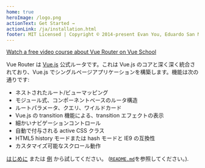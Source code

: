 ```yaml
---
home: true
heroImage: /logo.png
actionText: Get Started →
actionLink: /ja/installation.html
footer: MIT Licensed | Copyright © 2014-present Evan You, Eduardo San Martin Morote
---
```


<div class="vueschool"><a href="https://vueschool.io/courses/vue-router-for-everyone?friend=vuejs" target="_blank" rel="sponsored noopener" title="Learn how to build powerful Single Page Applications with the Vue Router on Vue School">Watch a free video course about Vue Router on Vue School</a></div>

Vue Router は [Vue.js](http://vuejs.org) 公式ルータです。これは Vue.js のコアと深く深く統合されており、Vue.js でシングルページアプリケーションを構築します。機能は次の通りです:

- ネストされたルート/ビューマッピング
- モジュール式、コンポーネントベースのルータ構造
- ルートパラメータ、クエリ、ワイルドカード
- Vue.js の transition 機能による、transition エフェクトの表示
- 細かいナビゲーションコントロール
- 自動で付与される active CSS クラス
- HTML5 history モードまたは hash モードと IE9 の互換性
- カスタマイズ可能なスクロール動作

[はじめに](./guide/) または [例](https://github.com/vuejs/vue-router/tree/dev/examples) から試してください。 ([`README.md`](https://github.com/vuejs/vue-router/)を参照してください。).

<HomeSponsors />
